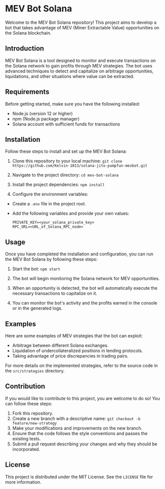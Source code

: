 # MEV Bot Solana

Welcome to the MEV Bot Solana repository! This project aims to develop a bot that takes advantage of MEV (Miner Extractable Value) opportunities on the Solana blockchain. 

## Introduction

MEV Bot Solana is a tool designed to monitor and execute transactions on the Solana network to gain profits through MEV strategies. The bot uses advanced techniques to detect and capitalize on arbitrage opportunities, liquidations, and other situations where value can be extracted.

## Requirements

Before getting started, make sure you have the following installed:

- Node.js (version 12 or higher)
- npm (Node.js package manager)
- Solana account with sufficient funds for transactions

## Installation

Follow these steps to install and set up the MEV Bot Solana:

1. Clone this repository to your local machine: `git clone https://github.com/Kelvin-1013/solana-jito-pumpfun-mevbot.git`

2. Navigate to the project directory: `cd mev-bot-solana`

3. Install the project dependencies: `npm install`

4. Configure the environment variables:
  - Create a `.env` file in the project root.
  - Add the following variables and provide your own values:

    ```
    PRIVATE_KEY=<your_solana_private_key>
    RPC_URL=<URL_of_Solana_RPC_node>
    ```

## Usage

Once you have completed the installation and configuration, you can run the MEV Bot Solana by following these steps:

1. Start the bot: `npm start`

2. The bot will begin monitoring the Solana network for MEV opportunities.
3. When an opportunity is detected, the bot will automatically execute the necessary transactions to capitalize on it.
4. You can monitor the bot's activity and the profits earned in the console or in the generated logs.

## Examples

Here are some examples of MEV strategies that the bot can exploit:

- Arbitrage between different Solana exchanges.
- Liquidation of undercollateralized positions in lending protocols.
- Taking advantage of price discrepancies in trading pairs.

For more details on the implemented strategies, refer to the source code in the `src/strategies` directory.

## Contribution

If you would like to contribute to this project, you are welcome to do so! You can follow these steps:

1. Fork this repository.
2. Create a new branch with a descriptive name: `git checkout -b feature/new-strategy`
3. Make your modifications and improvements on the new branch.
4. Ensure that the code follows the style conventions and passes the existing tests.
5. Submit a pull request describing your changes and why they should be incorporated.

## License

This project is distributed under the MIT License. See the `LICENSE` file for more information.
